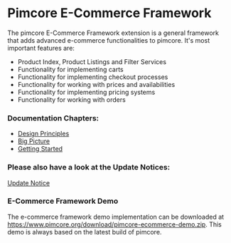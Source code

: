 # Pimcore E-Commerce Framework

The pimcore E-Commerce Framework extension is a general framework that adds advanced e-commerce functionalities to pimcore.
It's most important features are:
- Product Index, Product Listings and Filter Services
- Functionality for implementing carts
- Functionality for implementing checkout processes
- Functionality for working with prices and availabilities 
- Functionality for implementing pricing systems
- Functionality for working with orders

### Documentation Chapters: 
- [Design Principles](doc/Design-Principles.markdown)
- [Big Picture](doc/Big-Picture.markdown)
- [Getting Started](doc/Getting-Started.markdown)

### Please also have a look at the Update Notices: 
[Update Notice](doc/update-notices.markdown)


### E-Commerce Framework Demo

The e-commerce framework demo implementation can be downloaded at https://www.pimcore.org/download/pimcore-ecommerce-demo.zip. 
This demo is always based on the latest build of pimcore. 
